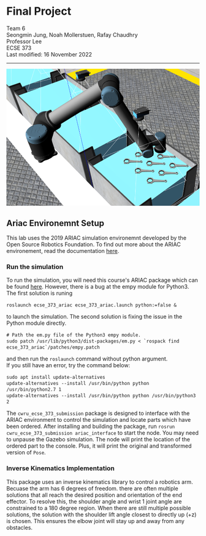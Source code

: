 # Final Project
Team 6  
Seongmin Jung, Noah Mollerstuen, Rafay Chaudhry  
Professor Lee  
ECSE 373  
Last modified: 16 November 2022  

---
![Robot arm in the araic simulation](ariac_arm.png)

## Ariac Environemnt Setup
This lab uses the 2019 ARIAC simulation environemnt developed by the Open Source Robotics Foundation. To find out more about the ARIAC environement, read the documentation [here](https://bitbucket.org/osrf/ariac/wiki/2019/Home).

### Run the simulation

To run the simulation, you will need this course's ARIAC package which can be found [here](https://github.com/cwru-eecs-373/ecse_373_ariac). However, there is a bug at the empy module for Python3. The first solution is runing

    roslaunch ecse_373_ariac ecse_373_ariac.launch python:=false &

to launch the simulation. The second solution is fixing the issue in the Python module directly.

    # Path the em.py file of the Python3 empy module.
    sudo patch /usr/lib/python3/dist-packages/em.py < `rospack find ecse_373_ariac`/patches/empy.patch

and then run the `roslaunch` command without python argument.  
If you still have an error, try the command below:

    sudo apt install update-alternatives
    update-alternatives --install /usr/bin/python python /usr/bin/python2.7 1
    update-alternatives --install /usr/bin/python python /usr/bin/python3 2

The `cwru_ecse_373_submission` package is designed to interface with the ARIAC environment to control the simulation and locate parts which have been ordered. After installing and building the package, run `rosrun cwru_ecse_373_submission ariac_interface` to start the node. You may need to unpause the Gazebo simulation. The node will print the location of the ordered part to the console. Plus, it will print the original and transformed version of `Pose`.

### Inverse Kinematics Implementation
This package uses an inverse kinematics library to control a robotics arm. Becuase the arm has 6 degrees of freedom. there are often multiple solutions that all reach the desired position and orientation of the end effector. To resolve this, the shoulder angle and wrist 1 joint angle are constrained to a 180 degree region. When there are still multiple possible solutions, the solution with the shoulder lift angle closest to directly up (+z) is chosen. This ensures the elbow joint will stay up and away from any obstacles.
